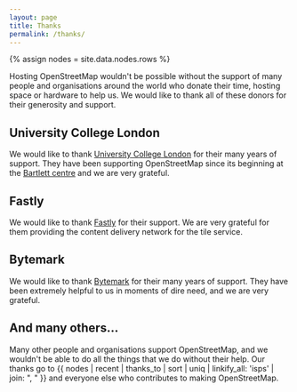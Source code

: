 ```yaml
---
layout: page
title: Thanks
permalink: /thanks/
---
```


{% assign nodes = site.data.nodes.rows %}

Hosting OpenStreetMap wouldn't be possible without the support of many people and organisations around the world who donate their time, hosting space or hardware to help us. We would like to thank all of these donors for their generosity and support.

## University College London

We would like to thank [University College London](http://www.ucl.ac.uk/) for their many years of support. They have been supporting OpenStreetMap since its beginning at the [Bartlett centre](http://www.bartlett.ucl.ac.uk/) and we are very grateful.

## Fastly

We would like to thank [Fastly](https://www.fastly.com/) for their support. We are very grateful for them providing the content delivery network for the tile service.

## Bytemark

We would like to thank [Bytemark](https://www.bytemark.co.uk/) for their many years of support. They have been extremely helpful to us in moments of dire need, and we are very grateful.

## And many others...

Many other people and organisations support OpenStreetMap, and we wouldn't be able to do all the things that we do without their help. Our thanks go to {{ nodes | recent | thanks_to | sort | uniq | linkify_all: 'isps' | join: ", " }} and everyone else who contributes to making OpenStreetMap.
